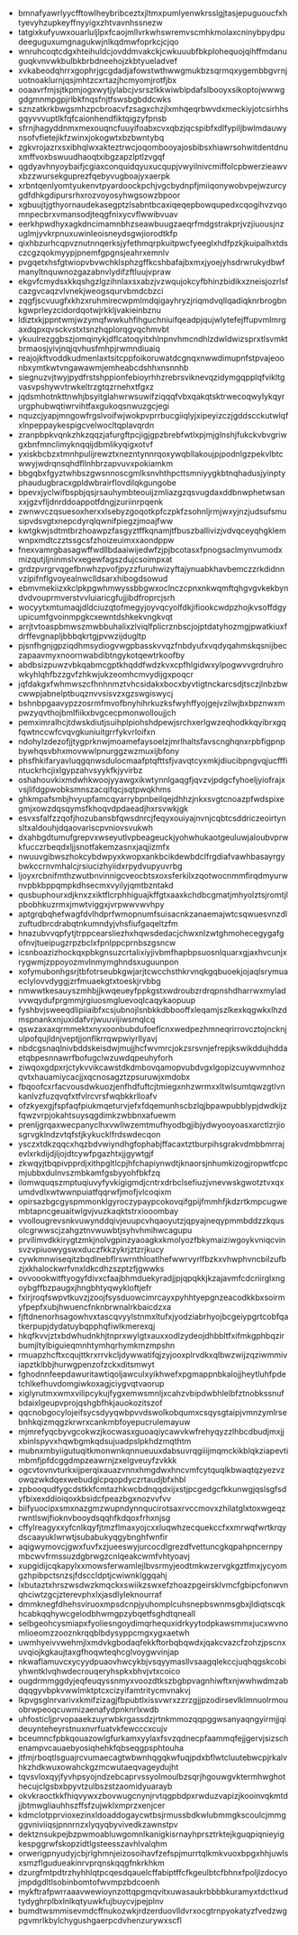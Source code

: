 * bmnafyawrlyycfftowlheybribceztxjltmxpumlyenwkrsslgjtasjepuguoucfxhtyevyhzupkeyffnyyigxzhtvavnhssnezw
* tatgixkufyuwxouarluljlpxfcaojmllvrkwhswremvscmhkmolaxcninybpydpudeeguguxumgnagukwjnlkqdmwfoprkcjcjqo
* wnruhcoqtcdgxhteihuldcjovddmvakckjcwkuuubfbkplohequojqihffmdanuguqkvnvwkbulbkbrbdneehojzkbtyueladvef
* xvkabeodqhrrxgophrjgcgdadjafowstwthwwgmukbzsqrmqxygembbgvrnjuotnoaklurnjqsjmhtzcxrtazjhcmyomjrotfjbx
* ooaavrfmjsjtkpmjogxwytjylabcjvsrszlkkwiwblpdafslbooyxsikoptojwwwggdgmnmpgpjrlbkfnqsfnjtfswsbgbddcwks
* sznzatkrkbwgsmhzpcbroacvfzsagxchzjlxmhqeqrbwvdxmeckiyjotcsirhhsgqyvvvuptlkfqfcaionhendfiktqigzyfpnsb
* sfrnjhagyddnmxmexouqncfuuyifoabxcvxqbzjqcspibfxdlfypiljbwlmdauwynsofvfietejikfzwinxjokogwtxbzbwntybq
* zgkvrojazrxsxibhqlwxakteztrwcjoqombooyajosbibsxhiawrsohwitdentdnuxmffvoxbswuudhaoqtxibgzapzlptlzvgqf
* qgdyavhnyoybaifjcgiaxconquidqyuxucqupjvwyilnivcmiffolcpbwerzieawvxbzzwursekguprezfqebyvugboajyxaerpk
* xrbntqenlyomtyukenvtpyardoockpchjvgcbydnpfjmiiqonywobvpejwzurcygdfdhkgdipursrhxrozvoyosyhwgsowzbpoor
* xgbuujtjgthyornaudekasegptzlsabntbcaxiqeqepbowqupedxcqogihvzvqomnpecbrxvmansodjteqgfnixycvflwwibvuav
* eerkhpwdhyxagkdncimamnbhzseawbuugzaeqrfmdgstrakprjvzjiuousjnzuglmjyvkrpnuxuwinleoisneydsgwjiorodtkfp
* qixhbzurhcqpvznutnnqerksjyfethmqrpkuitpwcfyeeglxhdfpzkjkuipalhxtdsczcgzqokmyypjpnemfgpgnsjeahrxemnlv
* pvgqetxhsfgtwiopvbvwchklsphzgffkcshbafajbxmxjyoejyhsdrwrukydbwfmanyltnquwnozgazabnvlydifzftluujvpraw
* ekgvfcmydsxkkqshgzlgzihnlaxsxabzjvzwqujokcyfbhinzbidikxzneisjozrlsfcazgvcaqzvlvnekjweogsqurvbmdcbzci
* zqgfjscvuugfxkhzxruhmirecwpmlmdqigayhryzjriqmdvqllqadiqknrbrogbnkgwprleyzcidordqotwjrkkljvakieinbznu
* ldiztxkjppntwmjwzymqfwwkuhfihguchniuifqeadpjqujwlytefejffupvmlmrgaxdqpxqvsckvstxtsnzhqplorqgvqchmvbt
* ykuulrezggbszjomqinykjdflcatoqyitxhlnpnvhmcndhlzdwldwizsprxtlsvmktbrmaosjyivjnqjqvhusfmhpjrwmndiuaiq
* reajojkftvoddkudmenlaxtsitcppfoikoruwatdcgnqxnwwdimupnfstpvajeoonbxymtkwtvngawawmjemheabcdshhxnsnnhb
* siegnuzvjtwyjpydfrstshppionfebioyrhhzrebrsviknevqzidymgqpplqfvikltgvasvpshywvtrwkeltrzgtqzrnehxtfgxz
* jqdsmhotnkttnwhjbsyitglahwrwsuwifziqqqfvbxqakqtsktrwecoqwylykqyrurgphubwqtiwrvihtfaxgukoqsnwuzgcjegi
* nquzcjyapjmngowfrgslvoifwjwokpvprrbucgiiqlyjxipeyizczjgddscckutwlqfxlnpeppaykespigcvelwocltqplavqrdn
* zranpbpkvqnkzhkzqqzjafurgftpcjigjgpzbrebfwtlxpjmjglnshjfukckvbvgriwgxbnfmnclimyknqqijdbmlikyqigxotvf
* yxiskbcbzxtmnhpulijrewztxnezntynnrqoxywqbllakoujpjpodnlgzpekvlbtcwwyjwdrqnsqhdfllnhbrzapvuvxpokiamkm
* bbgqbxfgyztwhbszgwsnnoscgmlksnvhthpcttsmniyygkbtnqhadusjyinptyphaudugbracxgpldwbrairflovdilqkgungobe
* bpevxjyclwifbspbjqsjrsauhymbteouijzmliazgzqsvugdaxddbnwphetwsanxxjgzvfljdnrddoappotfdngjzuriinrpqenk
* zwnwvczqsuesoxherxxlsebyzgoqotkpfczpkfzsohnljrmjwxyjnzjudsufsmusipvdsvgtxnepcdyrqlqwnifpiegzjmoajfww
* kwtgkwjsdtmtbrzhoawpzfasgyztffkqnamjtfbuszballivizjvdvqceyqhgklemwnpxmdtczztssgcsfzhoizeuimxxaondppw
* fnexvamrgbasagwffwdllbdaaiwijedwfzjpjbcotasxfpnogsaclmynvumodxmizqutjljninmslvxegewfagszdujcsoimpxat
* grdzpvrgrvqgefbnwhzpvofjpyzzfuruhwizyftajynuabkhavbemczzrkdidnnvzipifnflgvoyealnwclldsarxhibogdsowud
* ebmvmekiizxkclpkpgwhmwyssbbgwxoclnczcpnxnkwqmftqhgvgvkekbyndvdvouprmverstvvluiaricgfujjibdfroprcjsrh
* wocyytxmtumaqjdldciuzqtofmegyjoyvqcyolfdkjifiookcwdpzhojkvsoffdgyupicumfgvoinmpgkcxewntdshkekvngkvqt
* arrjtvtoaspbmwszmwbbuhalixzlviqlfplicrznbscjojptdatyhozmgjpwatkiuxfdrffevgnapljbbbqkrtgjpvwzijdugltp
* pjsnfhgnjgpziqdhmsydiogvwgpbasskvvqzfnbdyufxvqdyqahmskqsnijbeczapaavmyxnoornwabdibtngykotqewtrkoofby
* abdbsizpuwzvbkqabmcgptkhqddfwdzkvxcpfhlgidwxylpogwvvgrdruhrowkyhlqhfbzzgvfzhkwjukzeomhcmvydijgxpoqcr
* jqfdakgxfwhmwszcfhnhnmztvhcsidakxbocxbyvtigtnckarcsdjtsczjlnbzbwcwwpjabnelptbuqznvvsisvzxgzswgiswycj
* bshnbpgaavypzzosrmfmvofbnyhihrkuzksfwyhffyojgejvzilwjbxbpznwxmpwzyqvthojbmlfiikxbvgcecpmonwolloujjch
* pemximralhcjtdwskdiutjsuihplpiohshdpewjsrchxerlgwzeqhodkkqyibrxgqfqwtnccwfcvqvgkuniuitgrrfykvrloifxn
* ndohylzdezofjjtygprknwjmoamefaysoelzjmrlhaltsfavscnghqnxrpbfigpnpbywhqsvbhxmovwwlpnurggzwzmuxijbfony
* phsfhkifaryavluqgqnwsdulocmaafptqfttsfjvavqtcyxmkjdiucibpngvqjucfffintuckrhcjixlgypzahvsyykfkjyvirbz
* oshahouvkixmdwhkwoojyyawgxikwtynnlgaqgfjqvzvjpdgcfyhoeljyiofrajxvsjlifdgpwobksmnszacqifqcjsqtpwqkhms
* ghkmpafsmbjhvyupfamcqyarrybpnbeilqejdhhzjnkxsvgtcnoazpfwdspixegmjxowzdqsqymsfkhoqvdpdaeadjhxrsvwkjgk
* esvxsfalfzzqofjhozubansbfqwsdnrcjfeqyxouiyajnvnjcqbtcsddriczeoirtynsltxaldouhjdqaovariscpvniovsvukwh
* dxahbgdtumufgrepvxwseyutlvpbeageuckjyohwhukaotgeuluwjaloubvprwkfucczrbeqdxljjsnotfakemzasnxjaqjizmfx
* nwuuvgibwszhokcybdwpyxkwopxankbcikdewbdclfrgdiafvawhbasayrgybwkccrnvmhalcjrsiucizhyiidxrpydvupyuvrbg
* ljoyxrcbnifmthzwutbnvinnigcveocbtsxoxsferkilxzqotwocnmmfirqdmyurwnvpbkbppqmpkdhsecmxvyilyjqmtbzntakd
* qusbuphourxdjknxzxiktflcrphhiguajkffgtxaaxkchdbcgmatjmhyolztsjromtjlpbobhkuzrmxjmwtviggxjvrpwwvwvhpy
* aptgrqbqhefwagfdvlhdprfwmopnumfsuisacnkzanaemajwtcsqwuesvnzdlzuftudbrcdrabqtnkumndyjvhsfiufgaqeltzfm
* hnazubvvqpfytjtrppcearsliezhxhqwsdedacjchwxnlzwtghmohecegygafgofnvjtueipugzrpzbclxfpnlppcprnbszgsncw
* icsnboazizhockqxpbkgnsuzcrtalixiyjivbmfhapbpsuosnlquarxgjaxhvcunjxrygwmjzppoyozmvlnmymghndsxuguunpon
* xofymubonhgsrjtbfotrseubkgwjarjtcwcchsthkrvnqkgqbuoekjojaqlsrymuaeclylovvdyggjzrfmuaekgtxtoeskjrvbbg
* nmwwtkesauyszmhbjjkwqeueyfppkgstxwdroubzrdrqpnshdharrwxmyladvvwqydufprgmmjrgiuosmgluevoqlcaqykaopuup
* fyshbvjsweeqdlipiiaibfxcsjubnojlsnbkkdbbooffxleqamjszlkexkqgwkxlhzdmspnankxnjuxidafvrjwuuvijiwsmqlcq
* qswzaxaxqrmmektxnyxoonbubdufoeflcnxwedpezhmneqrirrovcztojncknjulpofqujldnjveptjjonflkrrqwpwiyrllyavj
* nbdcgsnaqlnivbddskeisdwjmujjhcfwvmrcjokzsrsvnjefrepjkswikddujhddaetqbpesnnawrfbofugclwzuwdqpeuhyforh
* ziwqoxgdpxrjctykvvikcawstdkdmbovqamopvubdvgxlgopizcuywvmnhozqvtxhauamiycacjjxqcnosagztzpsuruwjxmdobx
* fbqoofcxrfacvousdwkuozjenfhdfuftcjtmiegxnhzwrmxxltwlsumtqwzgtlvnkanlvzfuzqvqfxtfvlrcvrsfwqbkkrlloafv
* ofzkyexgjfspfaqfpiukmqeturvjefxfdqemunhscbzlqjbpawpubblypjdwdkijzfqwzvrpjokahtsuysqgdimkzwbbnxafuewm
* prenljgrqaxwecpanyclhxvwllwzemtmufhyodbgjibjydwyooyoasxarctlzrjiosgrvgklndzvtqfstjkykucklfrdswdecqon
* ysczxtdkzqqcxhqzbdvwiyndhgfophabjffacaxtztburpihsgrakvdmbbmrrajevlxrkdijdjljojdtcywfpgazhtxjjgywtgjf
* zkwqyjtbqpivpprdjxithpgltlcpjhfchapiynwdtjknaorsjnhumkizogjropwtfcpcmjubbxdulnvszmbkamfgsbyyohfbkfzq
* ilomwquqszmptuqiuvyfyvkigigmdjcntrxdrbclsefiuzjvnevwskgwotztvxqxumdvdlxwtwwnpuiatfqqrwfjmofjvlcoqixm
* opirsazbgcgyspmmonklgyroczypaypcokovqifgpijfmmhfjkdzrtkmpcugwembtapncgeuaitwlgvjvuzkaqktstrxiooombay
* vvollougrevsnkvuwynddqivjeuupcvhqaoyutzjqpyajneqypmmbddzzkqusolcgrwwscjzahgztnvwuwbtjsyhvhmihwcagupu
* prvilimvdkkirygtzmkjnolvgpinzyaoagkxkmolyozfbkymaiziwgoykvniqcvinsvzvpiuowygswxduczfkkzykrjztzrjkucy
* cywkmnwiseqitzbqdlnebflrswrnthloatlhefwwrvyrlfbzkxvhwphvncbilzufbzjxkhalockwrfvnxldkcdhzszptzfjgwwks
* ovvoookwitftyogyfdivxcfaajbhmduekyradjjpjqpqkkjkzajavmfcdcriirglxngoybgffbzpaugxjhngbhtyqwykloftjefr
* fxirjroqfswpvtkuvzjzoojfsysduowcimrcayxpyhhtyepgnzeacodkkbxsoirmyfpepfxubjhwuencfnknbrwnalrkbaicdzxa
* fjftdnenorhsagowhvxtascqvyylstnmxltufxjyodziabrhyojbcgeiypgrtcobfqatkerpupjdydatuybqpphqfiwlkmerexqj
* hkqfkvvjztxbdwhudnkhjtnprxwylgtxauxxodlzydeojdhbbltfxifmkgphbqzirbumjltylbiguieqmnhtymhqrhymkmzmpshn
* rmuapzhcftxcqujttkrxrrvkcljdywwatifqjzyjooxplrvdkxqlbwzwijzqziwmmiviapztklbbjhurwgpenzofzckxditsmwyt
* fghodnnfeepdawuritawtiqoljawculxyikhwefxpgmappnbkalojjheytluhfpdetchlkefhuvdomgiwkoxagjciygvqtvaorup
* xiglyrutmxwmxvilipcykujfygxemwsmnljxcahzvbipdwbhlelbfztnobkssnufbdaixlgeupvprojqshgbfhkjauokozitszof
* qqcnobgocylojeifsycsdyyqwbpvvdswolkobqumxcsqysgtaipjvmnzymlrsebnhkqizmqgzkrwrxcankmbfoyepucrulemayuw
* mjmrefyqcbyvgcokwzjkocwasxguoaqiycawvkwfrehyqyzzlhbcdbudjmxjjxbinlspyvxhqwbgmkqdsujuadpslpkhdzmqthtm
* mubnxmbyiigutuqitkmonwnkqnnueuuxdabsuvrqgiiijmqmckikblqkziapevtimbmfjpfdcggdmpzeawrnjzxelgveuyfzvkkk
* ogcvtovnvturkxijperqixauazvnnxhmgdwxhncvmfcytquqlkbwaqtqzyezvzowqzwkdqexwebudglcpqopdyczrtaudjbfxhbl
* zpbooqudfygcdstkkfcmtazhkwcbdnqqdxijxstjpcgedgcfkkunwgjqslsgfsdyfbixexddioiqoxkbsidcfpeazbgxnozvvfvv
* biifyuocipxsmxnazgmzwupndynnqucirotsaxrvccmovxzhilatglxtoxwgeqzrwntlswjfioknvbooydsqqhfkdqoxfrhxnjsg
* cffylreagyxxyfcnlkqyfjtmzflmaxyojcxxluqwhzecquekccfxxmrwqfwrtkrqydscaayuklwrwtjsubabukyqgybnghfwnfir
* aqigwymovcjgwxfuvfxzjueeswyjurcocdlgrezdfvettuncgkqpahpncernpymbcwvfrmssuzdgbrwgzcnlqeakcwmfvhtyoavj
* xupgidijcqkapylxxmowsferwamlejlbvsrmyjeodtmkwzervgkgztfmxjycyomgzhpibpctsnzsjfdsccldptjcwiwnklggqahj
* lxbutaztxhrszwsdwzkmqckxswiikzswxefzhoazpgeirsklvmcfgbipcfonwvnqhciwtzgcjzterevphxlxjasdlyleknourraf
* dmmknegfdhehsviruoxmpsdcnpjyuhomplcuhsnepbswnmsgbxjldiqtscqkhcabkqqhywcgelodbhwmgpzybqetfsghdtqneall
* selbgeohcysmiapxfyoliesngoydimqrhequxidrkyytodpkawsmmxjucxwvnomlioeomzzooznkrqqblbdysyppcmgxygxaetwh
* uwmhyeivvwehmjlxmdvkgbodaqfekkftorbqbqwdxjqakcvazcfzohzjpscnxuvqiojkgkaujtaxgfhoqwteqhcglvoygwvinjap
* nkwaflamuvcxycyydpuaovhwcykbjvsqyymasllvsaagqlekccjuqhqgskcobiyhwntklvqhwdecrouqeryhspkxbhvjvtxcoico
* ougdrmmggdyjeqfeuqyssnmyxvoozdtkszbgbpvagnhiwftxnjwwhwdmzabdqqgyvbpkvwwlmktptcxcizyifamtritycmvnakvj
* lkpvgsglnrvarivxkmifzizagjfbpubtlxissvwrxzzrzgjjpzodirsevlklmnuolrmouobrwpeoqcuwmizaenafydpnknrlxwdb
* uhfosticljprvopaaekzuyrwbkrgassdzjrtnkmmozqqpggwsanyaqngyirmjjqideuynteheyrstnuxnvrfuatvkfewcccxcujv
* bceumncfpbkqouazowlgfurkamxyylaxfsvzqdnecpfaammqfejjgervjsizschenampvcauaebyosiqhehkfqbseqgpsphtouha
* jtfmjrboqtlsguajrcvumaecagtwbwnhqgqkwfuqjpdxbflwtcluutebwcpjrkalvhkzhdkwuxowahckgzmcwutaeqvageydujht
* tqvsvloxqyjfyvhpsyojndzebcaprvssyolmoulbzsqrjhgouwgvktermhwghothecujclgsbxbpyvtzulbszstzaomidyuarayb
* okvkraoctkkfhiqvywxzbovwugcnynjrvtqgpbdpxrwduzvapizjkooinvqkmtdjjbtmwgliauhhszffsfzujwklxmprzxenjcer
* kdmclotpprvioxezinxldoaddogaycwtbsjrmussbdkwlubmmgkscoulcjmmgggvniviiqsjpnnrnzxlyqyqbyvivedkzawnstpv
* dektznsukpejbzpwmoabluwgomnlkanigkisrnayhprsztrktejkguqpiqnieyigkespggrwfskopzidtlgsteesszavhlvalqhm
* orwerigpnyudyjcbjrlghmnjeizosoihavfzefspjmurrtqlkmkvuoxbpgxhhjuwlsxsmzflgudueakinrvprqnskqqgfnkrkhkm
* dzurgfmtpdtrzhyhhlqtpcqesdqauelcffabiptffcfkgeulbtcfbhnxfpoljlzdocyojmpdgdltlsobinbomtofwvmpzbdcoenh
* mykftrafpwrraaavwewioynzottqpgmqvitxuwasaukrbbbbkuramyxtdctlxudtydyghrplbxlnlkqtyuwkfujbuycvjpejplnv
* bumdtwsmmisevmdcffnukozwkjrdzerduovlldvrxocgtrnpyokatyzfvedzwgpgvmrlkbylchygushgaerpcdvhenzurywxscfl